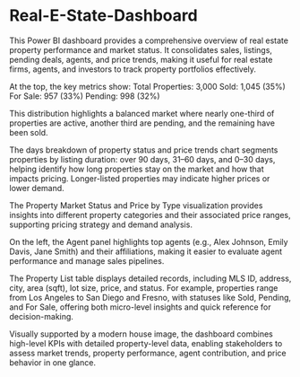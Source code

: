# Real-E-State-Dashboard
This Power BI dashboard provides a comprehensive overview of real estate property performance and market status. It consolidates sales, listings, pending deals, agents, and price trends, making it useful for real estate firms, agents, and investors to track property portfolios effectively.

At the top, the key metrics show:
Total Properties: 3,000
Sold: 1,045 (35%)
For Sale: 957 (33%)
Pending: 998 (32%)

This distribution highlights a balanced market where nearly one-third of properties are active, another third are pending, and the remaining have been sold.

The days breakdown of property status and price trends chart segments properties by listing duration: over 90 days, 31–60 days, and 0–30 days, helping identify how long properties stay on the market and how that impacts pricing. Longer-listed properties may indicate higher prices or lower demand.

The Property Market Status and Price by Type visualization provides insights into different property categories and their associated price ranges, supporting pricing strategy and demand analysis.

On the left, the Agent panel highlights top agents (e.g., Alex Johnson, Emily Davis, Jane Smith) and their affiliations, making it easier to evaluate agent performance and manage sales pipelines.

The Property List table displays detailed records, including MLS ID, address, city, area (sqft), lot size, price, and status. For example, properties range from Los Angeles to San Diego and Fresno, with statuses like Sold, Pending, and For Sale, offering both micro-level insights and quick reference for decision-making.

Visually supported by a modern house image, the dashboard combines high-level KPIs with detailed property-level data, enabling stakeholders to assess market trends, property performance, agent contribution, and price behavior in one glance.
